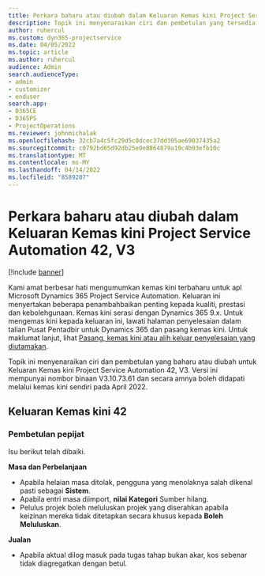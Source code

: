 ```yaml
---
title: Perkara baharu atau diubah dalam Keluaran Kemas kini Project Service Automation 42, V3
description: Topik ini menyenaraikan ciri dan pembetulan yang tersedia dalam Keluaran Kemas kini Microsoft Dynamics 365 Project Service Automation 42, V3.
author: ruhercul
ms.custom: dyn365-projectservice
ms.date: 04/05/2022
ms.topic: article
ms.author: ruhercul
audience: Admin
search.audienceType:
- admin
- customizer
- enduser
search.app:
- D365CE
- D365PS
- ProjectOperations
ms.reviewer: johnmichalak
ms.openlocfilehash: 32cb7a4c5fc29d5c0dcec37dd395ae69037435a2
ms.sourcegitcommit: c0792bd65d92db25e0e8864879a19c4b93efb10c
ms.translationtype: MT
ms.contentlocale: ms-MY
ms.lasthandoff: 04/14/2022
ms.locfileid: "8589207"
---
```

# <a name="whats-new-or-changed-in-project-service-automation-update-release-42-v3"></a>Perkara baharu atau diubah dalam Keluaran Kemas kini Project Service Automation 42, V3

[!include [banner](../includes/psa-now-project-operations.md)]

Kami amat berbesar hati mengumumkan kemas kini terbaharu untuk apl Microsoft Dynamics 365 Project Service Automation. Keluaran ini menyertakan beberapa penambahbaikan penting kepada kualiti, prestasi dan kebolehgunaan. Kemas kini serasi dengan Dynamics 365 9.x. Untuk mengemas kini kepada keluaran ini, lawati halaman penyelesaian dalam talian Pusat Pentadbir untuk Dynamics 365 dan pasang kemas kini. Untuk maklumat lanjut, lihat [Pasang, kemas kini atau alih keluar penyelesaian yang diutamakan](/power-platform/admin/install-remove-preferred-solution).

Topik ini menyenaraikan ciri dan pembetulan yang baharu atau diubah untuk Keluaran Kemas kini Project Service Automation 42, V3. Versi ini mempunyai nombor binaan V3.10.73.61 dan secara amnya boleh didapati melalui kemas kini sendiri pada April 2022.

## <a name="update-release-42"></a>Keluaran Kemas kini 42

### <a name="bug-fixes"></a>Pembetulan pepijat

Isu berikut telah dibaiki.

**Masa dan Perbelanjaan**

- Apabila helaian masa ditolak, pengguna yang menolaknya salah dikenal pasti sebagai **Sistem**.
- Apabila entri masa diimport, **nilai Kategori** Sumber hilang.
- Pelulus projek boleh meluluskan projek yang diserahkan apabila keizinan mereka tidak ditetapkan secara khusus kepada **Boleh Meluluskan**.

**Jualan**

- Apabila aktual dilog masuk pada tugas tahap bukan akar, kos sebenar tidak diagregatkan dengan betul.
